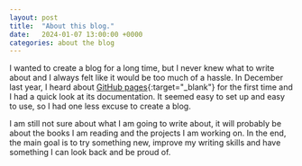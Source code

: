 ```yaml
---
layout: post
title:  "About this blog."
date:   2024-01-07 13:00:00 +0000
categories: about the blog
---
```

I wanted to create a blog for a long time, but I never knew what to write about and I always felt like it would be too much of a hassle.
In December last year, I heard about [GitHub pages][GitHub pages]{:target="_blank"} for the first time and I had a quick look at its documentation. It seemed easy to set up and easy to use, so I had one less excuse to create a blog.

I am still not sure about what I am going to write about, it will probably be about the books I am reading and the projects I am working on.
In the end, the main goal is to try something new, improve my writing skills and have something I can look back and be proud of.

[GitHub pages]: https://pages.github.com
